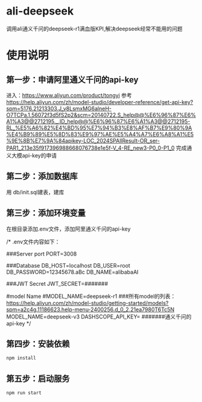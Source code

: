 # ali-deepseek
调用ali通义千问的deepseek-r1满血版KPI,解决deepseek经常不能用的问题

# 使用说明
## 第一步：申请阿里通义千问的api-key
进入：https://www.aliyun.com/product/tongyi
参考 https://help.aliyun.com/zh/model-studio/developer-reference/get-api-key?spm=5176.21213303.J_v8LsmxMG6alneH-O7TCPa.1.56072f3d5fS2p2&scm=20140722.S_help@@%E6%96%87%E6%A1%A3@@2712195._.ID_help@@%E6%96%87%E6%A1%A3@@2712195-RL_%E5%A6%82%E4%BD%95%E7%94%B3%E8%AF%B7%E9%80%9A%E4%B9%89%E5%8D%83%E9%97%AE%E5%A4%A7%E6%A8%A1%E5%9E%8B%E7%9A%84apikey-LOC_2024SPAllResult-OR_ser-PAR1_213e35f917396988668076738e1e5f-V_4-RE_new3-P0_0-P1_0 完成通义大模api-key的申请

## 第二步：添加数据库
用 db/init.sql建表，建库

## 第三步：添加环境变量
在根目录添加.env文件，添加阿里通义千问的api-key

/*
.env文件内容如下：

###Server port
PORT=3008

###Database
DB_HOST=localhost
DB_USER=root
DB_PASSWORD=12345678.aBc
DB_NAME=alibabaAI

###JWT Secret
JWT_SECRET=####### 



#model Name
#MODEL_NAME=deepseek-r1 
###所有model的列表： https://help.aliyun.com/zh/model-studio/getting-started/models?spm=a2c4g.11186623.help-menu-2400256.d_0_2.21ea7980T6Tc5N
MODEL_NAME=deepseek-v3
DASHSCOPE_API_KEY= #######通义千问的api-key
*/

## 第四步：安装依赖
```bash
npm install
```

## 第五步：启动服务
```bash
npm run start
```

